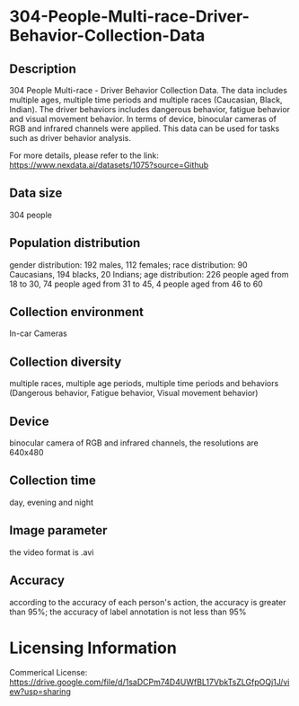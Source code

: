 # 304-People-Multi-race-Driver-Behavior-Collection-Data


## Description
304 People Multi-race - Driver Behavior Collection Data. The data includes multiple ages, multiple time periods and multiple races (Caucasian, Black, Indian). The driver behaviors includes dangerous behavior, fatigue behavior and visual movement behavior. In terms of device, binocular cameras of RGB and infrared channels were applied. This data can be used for tasks such as driver behavior analysis.

For more details, please refer to the link: https://www.nexdata.ai/datasets/1075?source=Github


## Data size
304 people

## Population distribution
gender distribution: 192 males, 112 females; race distribution: 90 Caucasians, 194 blacks, 20 Indians; age distribution: 226 people aged from 18 to 30, 74 people aged from 31 to 45, 4 people aged from 46 to 60

## Collection environment
In-car Cameras

## Collection diversity
multiple races, multiple age periods, multiple time periods and behaviors (Dangerous behavior, Fatigue behavior, Visual movement behavior)

## Device
binocular camera of RGB and infrared channels, the resolutions are 640x480

## Collection time
day, evening and night

## Image parameter
the video format is .avi

## Accuracy
according to the accuracy of each person's action, the accuracy is greater than 95%; the accuracy of label annotation is not less than 95%

# Licensing Information
Commerical License: https://drive.google.com/file/d/1saDCPm74D4UWfBL17VbkTsZLGfpOQj1J/view?usp=sharing
